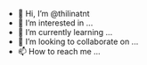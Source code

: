 - 👋 Hi, I’m @thilinatnt
- 👀 I’m interested in ...
- 🌱 I’m currently learning ...
- 💞️ I’m looking to collaborate on ...
- 📫 How to reach me ...

<!---
thilinatnt/thilinatnt is a ✨ special ✨ repository because its `README.md` (this file) appears on your GitHub profile.
You can click the Preview link to take a look at your changes.
--->
